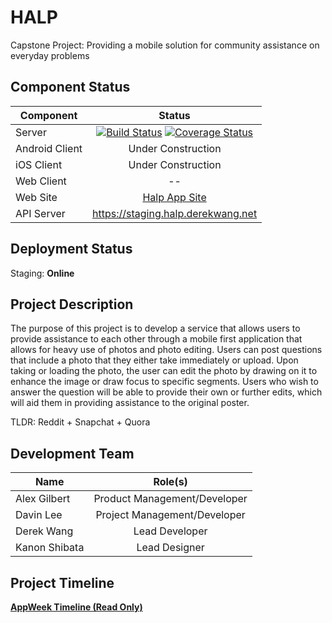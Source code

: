 # HALP

Capstone Project: Providing a mobile solution for community assistance on everyday problems

## Component Status

| Component              | Status                            |
| ----------------- |:---------------------------------:|
| Server            | [![Build Status](https://travis-ci.org/JuiMin/HALP.svg?branch=master)](https://travis-ci.org/JuiMin/HALP) [![Coverage Status](https://coveralls.io/repos/github/JuiMin/HALP/badge.svg?branch=master)](https://coveralls.io/github/JuiMin/HALP?branch=master)      |
| Android Client | Under Construction |
| iOS Client | Under Construction |
| Web Client | -- |
| Web Site   | [Halp App Site](https://halpapp.github.io/) |
| API Server | https://staging.halp.derekwang.net |

## Deployment Status

Staging: **Online**

## Project Description
The purpose of this project is to develop a service that allows users to provide assistance to each other through a mobile first application that allows for heavy use of photos and photo editing. Users can post questions that include a photo that they either take immediately or upload. Upon taking or loading the photo, the user can edit the photo by drawing on it to enhance the image or draw focus to specific segments. Users who wish to answer the question will be able to provide their own or further edits, which will aid them in providing assistance to the original poster.

TLDR: Reddit + Snapchat + Quora

## Development Team
| Name              | Role(s)                           |
| ----------------- |:---------------------------------:|
| Alex Gilbert      | Product Management/Developer      |
| Davin Lee         | Project Management/Developer      |
| Derek Wang        | Lead Developer                    |
| Kanon Shibata     | Lead Designer                     |

## Project Timeline
**[AppWeek Timeline (Read Only)](https://app.teamweek.com/#pg/6hGsJu7uJgUkuUMtogdRId_TRHJhxAar)**
